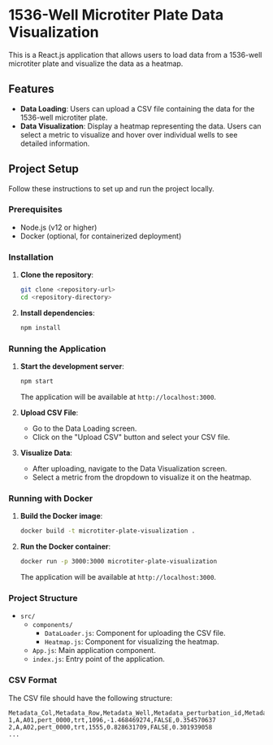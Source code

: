 # 1536-Well Microtiter Plate Data Visualization

This is a React.js application that allows users to load data from a 1536-well microtiter plate and visualize the data as a heatmap.

## Features

- **Data Loading**: Users can upload a CSV file containing the data for the 1536-well microtiter plate.
- **Data Visualization**: Display a heatmap representing the data. Users can select a metric to visualize and hover over individual wells to see detailed information.

## Project Setup

Follow these instructions to set up and run the project locally.

### Prerequisites

- Node.js (v12 or higher)
- Docker (optional, for containerized deployment)

### Installation

1. **Clone the repository**:

    ```bash
    git clone <repository-url>
    cd <repository-directory>
    ```

2. **Install dependencies**:

    ```bash
    npm install
    ```

### Running the Application

1. **Start the development server**:

    ```bash
    npm start
    ```

    The application will be available at `http://localhost:3000`.

2. **Upload CSV File**:

    - Go to the Data Loading screen.
    - Click on the "Upload CSV" button and select your CSV file.

3. **Visualize Data**:

    - After uploading, navigate to the Data Visualization screen.
    - Select a metric from the dropdown to visualize it on the heatmap.

### Running with Docker

1. **Build the Docker image**:

    ```bash
    docker build -t microtiter-plate-visualization .
    ```

2. **Run the Docker container**:

    ```bash
    docker run -p 3000:3000 microtiter-plate-visualization
    ```

    The application will be available at `http://localhost:3000`.

### Project Structure

- `src/`
  - `components/`
    - `DataLoader.js`: Component for uploading the CSV file.
    - `Heatmap.js`: Component for visualizing the heatmap.
  - `App.js`: Main application component.
  - `index.js`: Entry point of the application.

### CSV Format

The CSV file should have the following structure:

```csv
Metadata_Col,Metadata_Row,Metadata_Well,Metadata_perturbation_id,Metadata_perturbation_type,QC_cell_count,QC_cell_count_cov,QC_cov_failed,QC_position_effect
1,A,A01,pert_0000,trt,1096,-1.468469274,FALSE,0.354570637
2,A,A02,pert_0000,trt,1555,0.828631709,FALSE,0.301939058
...
